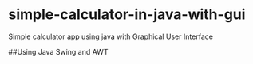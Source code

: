 # simple-calculator-in-java-with-gui
Simple calculator app using java with Graphical User Interface

##Using Java Swing and AWT
